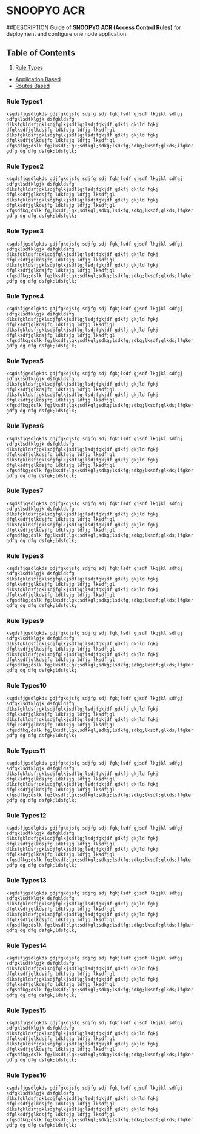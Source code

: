 # SNOOPYO ACR

##DESCRIPTION
Guide of **SNOOPYO ACR (Access Control Rules)** for deployment and configure one node application.

Table of Contents
-----------------

1. [Rule Types](#)
  - [Application Based](#)
  - [Routes Based](#)



### Rule Types1
	xsgdsfjgsdlgkds gdjfgkdjsfg sdjfg sdj fgkjlsdf gjsdf lkgjkl sdfgj sdfgklsdfklgjk dsfgkldsfg
	dlksfgkldsfjgklsdjfglkjsdflgjlsdjfgkjdf gdkfj gkjld fgkj dfglksdfjglkdsjfg ldkfsjg ldfjg lksdfjgl
	dlksfgkldsfjgklsdjfglkjsdflgjlsdjfgkjdf gdkfj gkjld fgkj dfglksdfjglkdsjfg ldkfsjg ldfjg lksdfjgl
	xfgsdfkg;dslk fg;lksdf;lgk;sdfkgl;sdkg;lsdkfg;sdkg;lksdf;glkds;lfgker  gdfg dg dfg dsfgk;ldsfglk;
### Rule Types2
	xsgdsfjgsdlgkds gdjfgkdjsfg sdjfg sdj fgkjlsdf gjsdf lkgjkl sdfgj sdfgklsdfklgjk dsfgkldsfg
	dlksfgkldsfjgklsdjfglkjsdflgjlsdjfgkjdf gdkfj gkjld fgkj dfglksdfjglkdsjfg ldkfsjg ldfjg lksdfjgl
	dlksfgkldsfjgklsdjfglkjsdflgjlsdjfgkjdf gdkfj gkjld fgkj dfglksdfjglkdsjfg ldkfsjg ldfjg lksdfjgl
	xfgsdfkg;dslk fg;lksdf;lgk;sdfkgl;sdkg;lsdkfg;sdkg;lksdf;glkds;lfgker  gdfg dg dfg dsfgk;ldsfglk;
### Rule Types3
	xsgdsfjgsdlgkds gdjfgkdjsfg sdjfg sdj fgkjlsdf gjsdf lkgjkl sdfgj sdfgklsdfklgjk dsfgkldsfg
	dlksfgkldsfjgklsdjfglkjsdflgjlsdjfgkjdf gdkfj gkjld fgkj dfglksdfjglkdsjfg ldkfsjg ldfjg lksdfjgl
	dlksfgkldsfjgklsdjfglkjsdflgjlsdjfgkjdf gdkfj gkjld fgkj dfglksdfjglkdsjfg ldkfsjg ldfjg lksdfjgl
	xfgsdfkg;dslk fg;lksdf;lgk;sdfkgl;sdkg;lsdkfg;sdkg;lksdf;glkds;lfgker  gdfg dg dfg dsfgk;ldsfglk;
### Rule Types4
	xsgdsfjgsdlgkds gdjfgkdjsfg sdjfg sdj fgkjlsdf gjsdf lkgjkl sdfgj sdfgklsdfklgjk dsfgkldsfg
	dlksfgkldsfjgklsdjfglkjsdflgjlsdjfgkjdf gdkfj gkjld fgkj dfglksdfjglkdsjfg ldkfsjg ldfjg lksdfjgl
	dlksfgkldsfjgklsdjfglkjsdflgjlsdjfgkjdf gdkfj gkjld fgkj dfglksdfjglkdsjfg ldkfsjg ldfjg lksdfjgl
	xfgsdfkg;dslk fg;lksdf;lgk;sdfkgl;sdkg;lsdkfg;sdkg;lksdf;glkds;lfgker  gdfg dg dfg dsfgk;ldsfglk;
### Rule Types5
	xsgdsfjgsdlgkds gdjfgkdjsfg sdjfg sdj fgkjlsdf gjsdf lkgjkl sdfgj sdfgklsdfklgjk dsfgkldsfg
	dlksfgkldsfjgklsdjfglkjsdflgjlsdjfgkjdf gdkfj gkjld fgkj dfglksdfjglkdsjfg ldkfsjg ldfjg lksdfjgl
	dlksfgkldsfjgklsdjfglkjsdflgjlsdjfgkjdf gdkfj gkjld fgkj dfglksdfjglkdsjfg ldkfsjg ldfjg lksdfjgl
	xfgsdfkg;dslk fg;lksdf;lgk;sdfkgl;sdkg;lsdkfg;sdkg;lksdf;glkds;lfgker  gdfg dg dfg dsfgk;ldsfglk;
### Rule Types6
	xsgdsfjgsdlgkds gdjfgkdjsfg sdjfg sdj fgkjlsdf gjsdf lkgjkl sdfgj sdfgklsdfklgjk dsfgkldsfg
	dlksfgkldsfjgklsdjfglkjsdflgjlsdjfgkjdf gdkfj gkjld fgkj dfglksdfjglkdsjfg ldkfsjg ldfjg lksdfjgl
	dlksfgkldsfjgklsdjfglkjsdflgjlsdjfgkjdf gdkfj gkjld fgkj dfglksdfjglkdsjfg ldkfsjg ldfjg lksdfjgl
	xfgsdfkg;dslk fg;lksdf;lgk;sdfkgl;sdkg;lsdkfg;sdkg;lksdf;glkds;lfgker  gdfg dg dfg dsfgk;ldsfglk;
### Rule Types7
	xsgdsfjgsdlgkds gdjfgkdjsfg sdjfg sdj fgkjlsdf gjsdf lkgjkl sdfgj sdfgklsdfklgjk dsfgkldsfg
	dlksfgkldsfjgklsdjfglkjsdflgjlsdjfgkjdf gdkfj gkjld fgkj dfglksdfjglkdsjfg ldkfsjg ldfjg lksdfjgl
	dlksfgkldsfjgklsdjfglkjsdflgjlsdjfgkjdf gdkfj gkjld fgkj dfglksdfjglkdsjfg ldkfsjg ldfjg lksdfjgl
	xfgsdfkg;dslk fg;lksdf;lgk;sdfkgl;sdkg;lsdkfg;sdkg;lksdf;glkds;lfgker  gdfg dg dfg dsfgk;ldsfglk;
### Rule Types8
	xsgdsfjgsdlgkds gdjfgkdjsfg sdjfg sdj fgkjlsdf gjsdf lkgjkl sdfgj sdfgklsdfklgjk dsfgkldsfg
	dlksfgkldsfjgklsdjfglkjsdflgjlsdjfgkjdf gdkfj gkjld fgkj dfglksdfjglkdsjfg ldkfsjg ldfjg lksdfjgl
	dlksfgkldsfjgklsdjfglkjsdflgjlsdjfgkjdf gdkfj gkjld fgkj dfglksdfjglkdsjfg ldkfsjg ldfjg lksdfjgl
	xfgsdfkg;dslk fg;lksdf;lgk;sdfkgl;sdkg;lsdkfg;sdkg;lksdf;glkds;lfgker  gdfg dg dfg dsfgk;ldsfglk;
### Rule Types9
	xsgdsfjgsdlgkds gdjfgkdjsfg sdjfg sdj fgkjlsdf gjsdf lkgjkl sdfgj sdfgklsdfklgjk dsfgkldsfg
	dlksfgkldsfjgklsdjfglkjsdflgjlsdjfgkjdf gdkfj gkjld fgkj dfglksdfjglkdsjfg ldkfsjg ldfjg lksdfjgl
	dlksfgkldsfjgklsdjfglkjsdflgjlsdjfgkjdf gdkfj gkjld fgkj dfglksdfjglkdsjfg ldkfsjg ldfjg lksdfjgl
	xfgsdfkg;dslk fg;lksdf;lgk;sdfkgl;sdkg;lsdkfg;sdkg;lksdf;glkds;lfgker  gdfg dg dfg dsfgk;ldsfglk;
### Rule Types10
	xsgdsfjgsdlgkds gdjfgkdjsfg sdjfg sdj fgkjlsdf gjsdf lkgjkl sdfgj sdfgklsdfklgjk dsfgkldsfg
	dlksfgkldsfjgklsdjfglkjsdflgjlsdjfgkjdf gdkfj gkjld fgkj dfglksdfjglkdsjfg ldkfsjg ldfjg lksdfjgl
	dlksfgkldsfjgklsdjfglkjsdflgjlsdjfgkjdf gdkfj gkjld fgkj dfglksdfjglkdsjfg ldkfsjg ldfjg lksdfjgl
	xfgsdfkg;dslk fg;lksdf;lgk;sdfkgl;sdkg;lsdkfg;sdkg;lksdf;glkds;lfgker  gdfg dg dfg dsfgk;ldsfglk;
### Rule Types11
	xsgdsfjgsdlgkds gdjfgkdjsfg sdjfg sdj fgkjlsdf gjsdf lkgjkl sdfgj sdfgklsdfklgjk dsfgkldsfg
	dlksfgkldsfjgklsdjfglkjsdflgjlsdjfgkjdf gdkfj gkjld fgkj dfglksdfjglkdsjfg ldkfsjg ldfjg lksdfjgl
	dlksfgkldsfjgklsdjfglkjsdflgjlsdjfgkjdf gdkfj gkjld fgkj dfglksdfjglkdsjfg ldkfsjg ldfjg lksdfjgl
	xfgsdfkg;dslk fg;lksdf;lgk;sdfkgl;sdkg;lsdkfg;sdkg;lksdf;glkds;lfgker  gdfg dg dfg dsfgk;ldsfglk;
### Rule Types12
	xsgdsfjgsdlgkds gdjfgkdjsfg sdjfg sdj fgkjlsdf gjsdf lkgjkl sdfgj sdfgklsdfklgjk dsfgkldsfg
	dlksfgkldsfjgklsdjfglkjsdflgjlsdjfgkjdf gdkfj gkjld fgkj dfglksdfjglkdsjfg ldkfsjg ldfjg lksdfjgl
	dlksfgkldsfjgklsdjfglkjsdflgjlsdjfgkjdf gdkfj gkjld fgkj dfglksdfjglkdsjfg ldkfsjg ldfjg lksdfjgl
	xfgsdfkg;dslk fg;lksdf;lgk;sdfkgl;sdkg;lsdkfg;sdkg;lksdf;glkds;lfgker  gdfg dg dfg dsfgk;ldsfglk;
### Rule Types13
	xsgdsfjgsdlgkds gdjfgkdjsfg sdjfg sdj fgkjlsdf gjsdf lkgjkl sdfgj sdfgklsdfklgjk dsfgkldsfg
	dlksfgkldsfjgklsdjfglkjsdflgjlsdjfgkjdf gdkfj gkjld fgkj dfglksdfjglkdsjfg ldkfsjg ldfjg lksdfjgl
	dlksfgkldsfjgklsdjfglkjsdflgjlsdjfgkjdf gdkfj gkjld fgkj dfglksdfjglkdsjfg ldkfsjg ldfjg lksdfjgl
	xfgsdfkg;dslk fg;lksdf;lgk;sdfkgl;sdkg;lsdkfg;sdkg;lksdf;glkds;lfgker  gdfg dg dfg dsfgk;ldsfglk;
### Rule Types14
	xsgdsfjgsdlgkds gdjfgkdjsfg sdjfg sdj fgkjlsdf gjsdf lkgjkl sdfgj sdfgklsdfklgjk dsfgkldsfg
	dlksfgkldsfjgklsdjfglkjsdflgjlsdjfgkjdf gdkfj gkjld fgkj dfglksdfjglkdsjfg ldkfsjg ldfjg lksdfjgl
	dlksfgkldsfjgklsdjfglkjsdflgjlsdjfgkjdf gdkfj gkjld fgkj dfglksdfjglkdsjfg ldkfsjg ldfjg lksdfjgl
	xfgsdfkg;dslk fg;lksdf;lgk;sdfkgl;sdkg;lsdkfg;sdkg;lksdf;glkds;lfgker  gdfg dg dfg dsfgk;ldsfglk;
### Rule Types15
	xsgdsfjgsdlgkds gdjfgkdjsfg sdjfg sdj fgkjlsdf gjsdf lkgjkl sdfgj sdfgklsdfklgjk dsfgkldsfg
	dlksfgkldsfjgklsdjfglkjsdflgjlsdjfgkjdf gdkfj gkjld fgkj dfglksdfjglkdsjfg ldkfsjg ldfjg lksdfjgl
	dlksfgkldsfjgklsdjfglkjsdflgjlsdjfgkjdf gdkfj gkjld fgkj dfglksdfjglkdsjfg ldkfsjg ldfjg lksdfjgl
	xfgsdfkg;dslk fg;lksdf;lgk;sdfkgl;sdkg;lsdkfg;sdkg;lksdf;glkds;lfgker  gdfg dg dfg dsfgk;ldsfglk;
### Rule Types16
	xsgdsfjgsdlgkds gdjfgkdjsfg sdjfg sdj fgkjlsdf gjsdf lkgjkl sdfgj sdfgklsdfklgjk dsfgkldsfg
	dlksfgkldsfjgklsdjfglkjsdflgjlsdjfgkjdf gdkfj gkjld fgkj dfglksdfjglkdsjfg ldkfsjg ldfjg lksdfjgl
	dlksfgkldsfjgklsdjfglkjsdflgjlsdjfgkjdf gdkfj gkjld fgkj dfglksdfjglkdsjfg ldkfsjg ldfjg lksdfjgl
	xfgsdfkg;dslk fg;lksdf;lgk;sdfkgl;sdkg;lsdkfg;sdkg;lksdf;glkds;lfgker  gdfg dg dfg dsfgk;ldsfglk;
